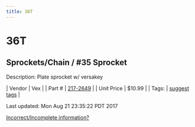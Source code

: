 ```yaml
---
title: 36T
---
```


# 36T
## Sprockets/Chain / #35 Sprocket
Description: 	Plate sprocket w/ versakey 

| Vendor | Vex | 
| Part # | [217-2649](http://www.vexrobotics.com/vexpro/motion/sprockets-and-chain/35-sprockets.html) | 
| Unit Price | $10.99 | 
| Tags: | [suggest tags](https://docs.google.com/forms/d/e/1FAIpQLSeWyY8v3RgOty-MyWmh9U0iivNYN_molChYyS-0U-o-kOAv_g/viewform) | 

Last updated: Mon Aug 21 23:35:22 PDT 2017

 [Incorrect/Incomplete information?](https://docs.google.com/forms/d/e/1FAIpQLSeWyY8v3RgOty-MyWmh9U0iivNYN_molChYyS-0U-o-kOAv_g/viewform)